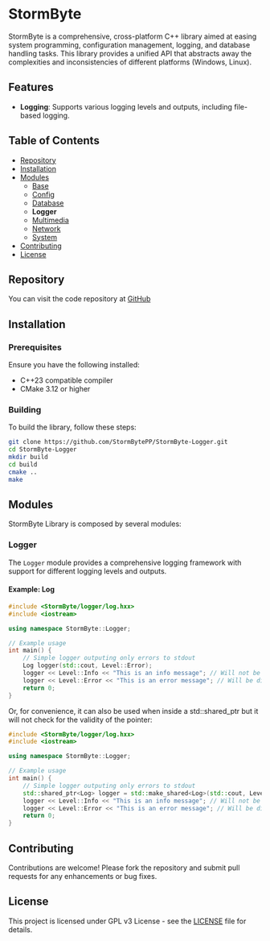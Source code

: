 # StormByte

StormByte is a comprehensive, cross-platform C++ library aimed at easing system programming, configuration management, logging, and database handling tasks. This library provides a unified API that abstracts away the complexities and inconsistencies of different platforms (Windows, Linux).

## Features

- **Logging**: Supports various logging levels and outputs, including file-based logging.

## Table of Contents

- [Repository](#Repository)
- [Installation](#Installation)
- [Modules](#Modules)
	- [Base](https://dev.stormbyte.org/StormByte)
	- [Config](https://dev.stormbyte.org/StormByte-Config)
	- [Database](https://dev.stormbyte.org/StormByte-Database)
	- **Logger**
	- [Multimedia](https://dev.stormbyte.org/StormByte-Multimedia)
	- [Network](https://dev.stormbyte.org/StormByte-Network)
	- [System](https://dev.stormbyte.org/StormByte-System)
- [Contributing](#Contributing)
- [License](#License)

## Repository

You can visit the code repository at [GitHub](https://github.com/StormBytePP/StormByte-Logger)

## Installation

### Prerequisites

Ensure you have the following installed:

- C++23 compatible compiler
- CMake 3.12 or higher

### Building

To build the library, follow these steps:

```sh
git clone https://github.com/StormBytePP/StormByte-Logger.git
cd StormByte-Logger
mkdir build
cd build
cmake ..
make
```

## Modules

StormByte Library is composed by several modules:

### Logger

The `Logger` module provides a comprehensive logging framework with support for different logging levels and outputs.

#### Example: Log

```cpp
#include <StormByte/logger/log.hxx>
#include <iostream>

using namespace StormByte::Logger;

// Example usage
int main() {
	// Simple logger outputing only errors to stdout
	Log logger(std::cout, Level::Error);
	logger << Level::Info << "This is an info message"; // Will not be displayed
	logger << Level::Error << "This is an error message"; // Will be displayed
	return 0;
}
```

Or, for convenience, it can also be used when inside a std::shared_ptr but it will not 
check for the validity of the pointer:

```cpp
#include <StormByte/logger/log.hxx>
#include <iostream>

using namespace StormByte::Logger;

// Example usage
int main() {
	// Simple logger outputing only errors to stdout
	std::shared_ptr<Log> logger = std::make_shared<Log>(std::cout, Level::Error);
	logger << Level::Info << "This is an info message"; // Will not be displayed
	logger << Level::Error << "This is an error message"; // Will be displayed
	return 0;
}
```

## Contributing

Contributions are welcome! Please fork the repository and submit pull requests for any enhancements or bug fixes.

## License

This project is licensed under GPL v3 License - see the [LICENSE](LICENSE) file for details.
